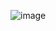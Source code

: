 ![image](https://user-images.githubusercontent.com/101850483/204163903-ccf056f9-06d4-4e06-a0f3-8c4b34f71dec.png)
